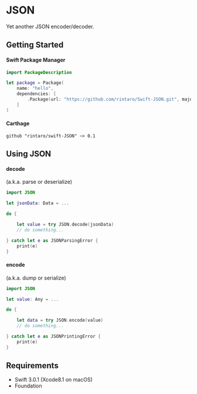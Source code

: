 # JSON

Yet another JSON encoder/decoder.

## Getting Started

#### Swift Package Manager

```swift
import PackageDescription

let package = Package(
    name: "hello",
    dependencies: [
        .Package(url: "https://github.com/rintaro/Swift-JSON.git", majorVersion: 0, minor: 1),
    ]
)
```

#### Carthage

```
github "rintaro/swift-JSON" ~> 0.1
```

## Using JSON

#### decode 

(a.k.a. parse or deserialize)

```swift
import JSON

let jsonData: Data = ...

do {

    let value = try JSON.decode(jsonData)
    // do something...

} catch let e as JSONParsingError {
    print(e)
}

```

#### encode 

(a.k.a. dump or serialize)

```swift
import JSON

let value: Any = ...

do {

    let data = try JSON.encode(value)
    // do something...

} catch let e as JSONPrintingError {
    print(e)
}

```

## Requirements

* Swift 3.0.1 (Xcode8.1 on macOS)
* Foundation
